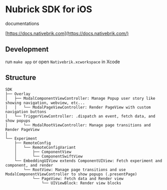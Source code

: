 # Nubrick SDK for iOS

documentations

[https://docs.nativebrik.com](https://docs.nativebrik.com/)

## Development

run `make app` or open `Nativebrik.xcworkspace` in Xcode

## Structure

```
SDK
├── Overlay
│   ├── ModalComponentViewController: Manage Popup user story like showing navigation, webview, etc...
│   │   └── ModalPageViewController: Render PageView with custom navigation buttons
│   └── TriggerViewController: .dispatch an event, fetch data, and show popups
│       └── ModalRootViewController: Manage page transitions and Render PageView
│
└── Experiment
    ├── RemoteConfig
    │   └── RemoteConfigVariant
    │       ├── ComponentView
    │       └── ComponentSwiftView
    └── EmbeddingUIView extends ComponentUIView: Fetch experiment and component, and render
        └── RootView: Manage page transitions and use ModalComponentViewController to show popups (.presentPage)
            └── PageView: Fetch data and Render view
                └── UIViewBlock: Render view blocks
```
